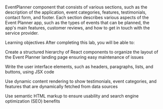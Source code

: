 EventPlanner component that consists of various sections, such as the description of the application, event categories, features, testimonials, contact form, and footer. Each section describes various aspects of the Event Planner app, such as the types of events that can be planned, the app's main features, customer reviews, and how to get in touch with the service provider.


Learning objectives
After completing this lab, you will be able to:

Create a structured hierarchy of React components to organize the layout of the Event Planner landing page ensuring easy maintenance of issues

Write the user interface elements, such as headers, paragraphs, lists, and buttons, using JSX code

Use dynamic content rendering to show testimonials, event categories, and features that are dynamically fetched from data sources

Use semantic HTML markup to ensure usability and search engine optimization (SEO) benefits
